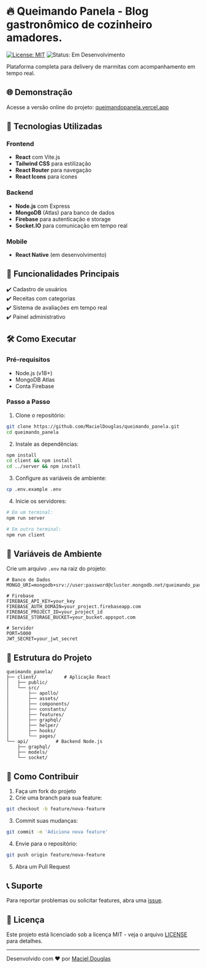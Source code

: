 # 🔥 Queimando Panela - Blog gastronômico de cozinheiro amadores.

[![License: MIT](https://img.shields.io/badge/License-MIT-yellow.svg)](https://opensource.org/licenses/MIT)
![Status: Em Desenvolvimento](https://img.shields.io/badge/Status-Em%20Desenvolvimento-orange)

Plataforma completa para delivery de marmitas com acompanhamento em tempo real.

## 🌐 Demonstração

Acesse a versão online do projeto: [queimandopanela.vercel.app](https://queimandopanela.vercel.app)

## 🚀 Tecnologias Utilizadas

### Frontend

- **React** com Vite.js
- **Tailwind CSS** para estilização
- **React Router** para navegação
- **React Icons** para ícones

### Backend

- **Node.js** com Express
- **MongoDB** (Atlas) para banco de dados
- **Firebase** para autenticação e storage
- **Socket.IO** para comunicação em tempo real

### Mobile

- **React Native** (em desenvolvimento)

## 📌 Funcionalidades Principais

✔️ Cadastro de usuários  
✔️ Receitas com categorias  
✔️ Sistema de avaliações em tempo real  
✔️ Painel administrativo

## 🛠️ Como Executar

### Pré-requisitos

- Node.js (v18+)
- MongoDB Atlas
- Conta Firebase

### Passo a Passo

1. Clone o repositório:

```bash
git clone https://github.com/MacielDouglas/queimando_panela.git
cd queimando_panela
```

2. Instale as dependências:

```bash
npm install
cd client && npm install
cd ../server && npm install
```

3. Configure as variáveis de ambiente:

```bash
cp .env.example .env
```

4. Inicie os servidores:

```bash
# Em um terminal:
npm run server

# Em outro terminal:
npm run client
```

## 🔐 Variáveis de Ambiente

Crie um arquivo `.env` na raiz do projeto:

```env
# Banco de Dados
MONGO_URI=mongodb+srv://user:password@cluster.mongodb.net/queimando_panela

# Firebase
FIREBASE_API_KEY=your_key
FIREBASE_AUTH_DOMAIN=your_project.firebaseapp.com
FIREBASE_PROJECT_ID=your_project_id
FIREBASE_STORAGE_BUCKET=your_bucket.appspot.com

# Servidor
PORT=5000
JWT_SECRET=your_jwt_secret
```

## 📂 Estrutura do Projeto

```
queimando_panela/
├── client/          # Aplicação React
│   ├── public/
│   └── src/
│       ├── apollo/
│       ├── assets/
│       ├── components/
│       ├── constants/
│       ├── features/
│       ├── graphql/
│       ├── helper/
│       ├── hooks/
│       └── pages/
└── api/          # Backend Node.js
    ├── graphql/
    ├── models/
    └── socket/
```

## 🤝 Como Contribuir

1. Faça um fork do projeto
2. Crie uma branch para sua feature:

```bash
git checkout -b feature/nova-feature
```

3. Commit suas mudanças:

```bash
git commit -m 'Adiciona nova feature'
```

4. Envie para o repositório:

```bash
git push origin feature/nova-feature
```

5. Abra um Pull Request

## 📞 Suporte

Para reportar problemas ou solicitar features, abra uma [issue](https://github.com/MacielDouglas/queimando_panela/issues).

## 📄 Licença

Este projeto está licenciado sob a licença MIT - veja o arquivo [LICENSE](LICENSE.md) para detalhes.

---

Desenvolvido com ❤️ por [Maciel Douglas](https://github.com/MacielDouglas)
